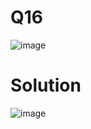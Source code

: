 # Q16
![image](https://github.com/user-attachments/assets/cd0418fb-6fb2-4d67-9251-bf452296878f)
# Solution
![image](https://github.com/user-attachments/assets/58b90fba-df6e-4783-b654-e742382f7935)

